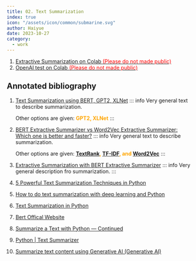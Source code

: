 ```yaml
---
title: 02. Text Summarization
index: true
icon: "/assets/icon/common/submarine.svg"
author: Haiyue
date: 2023-10-27
category:
  - work
---
```

01. [Extractive Summarization on Colab <span style="color:red">(Please do not made public)</span>](https://colab.research.google.com/drive/1al92FMOhPry8m20sqcF40w5au8AH5LPT?usp=sharing)
02. [OpenAI test on Colab <span style="color:red">(Please do not made public)</span>](https://colab.research.google.com/drive/1IVOY5bo8AK7gu2svt2rLpeIlYVpSeLIV?usp=sharing)


## Annotated bibliography 
01. [Text Summarization using BERT, GPT2, XLNet](https://medium.com/analytics-vidhya/text-summarization-using-bert-gpt2-xlnet-5ee80608e961)
    ::: info
    Very general text to describe summarization.

    Other options are given: <span style="color:orange;font-weight:bold;">GPT2, XLNet</span>
    :::

02. [BERT Extractive Summarizer vs Word2Vec Extractive Summarizer: Which one is better and faster?](https://utomorezadwi.medium.com/bert-extractive-summarizer-vs-word2vec-extractive-summarizer-which-one-is-better-and-faster-c6d6d172cb91)
    ::: info
    Very general text to describe summarization.

    Other options are given: <span style="color:orange;font-weight:bold;">[TextRank](https://medium.com/data-science-in-your-pocket/text-summarization-using-textrank-in-nlp-4bce52c5b390), [TF-IDF](https://towardsdatascience.com/text-summarization-using-tf-idf-e64a0644ace3), and [Word2Vec](https://medium.com/jatana/unsupervised-text-summarization-using-sentence-embeddings-adb15ce83db1)</span>
    :::
03. [Extractive Summarization with BERT Extractive Summarizer](https://www.holisticseo.digital/python-seo/summarize/)
    ::: info
    Very general description fro summarization.
    :::
04. [5 Powerful Text Summarization Techniques in Python](https://www.turing.com/kb/5-powerful-text-summarization-techniques-in-python)

05. [How to do text summarization with deep learning and Python](https://www.activestate.com/blog/how-to-do-text-summarization-with-python/)

06. [Text Summarization in Python](https://www.mygreatlearning.com/blog/text-summarization-in-python/)

07. [Bert Offical Website](https://pypi.org/project/bert-extractive-summarizer/)

08. [Summarize a Text with Python — Continued](https://towardsdatascience.com/summarize-a-text-with-python-continued-bbbbb5d37adb)

09. [Python | Text Summarizer](https://www.geeksforgeeks.org/python-text-summarizer/)

10. [Summarize text content using Generative AI (Generative AI)](https://cloud.google.com/vertex-ai/docs/samples/aiplatform-sdk-summarization#whats-next)
